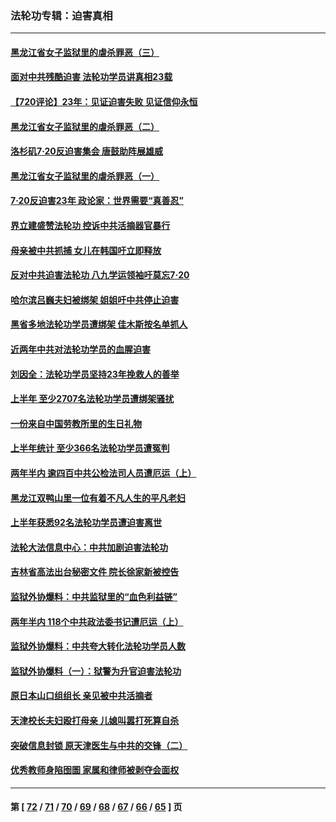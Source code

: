 ### 法轮功专辑：迫害真相
---
#### [黑龙江省女子监狱里的虐杀罪恶（三）](../../pages/nf4379/n13784732.md?07220430) 
#### [面对中共残酷迫害 法轮功学员讲真相23载](../../pages/nf4379/n13785367.md?07220430) 
#### [【720评论】23年：见证迫害失败 见证信仰永恒](../../pages/nf4379/n13785353.md?07220430) 
#### [黑龙江省女子监狱里的虐杀罪恶（二）](../../pages/nf4379/n13783691.md?07220430) 
#### [洛杉矶7·20反迫害集会 唐鼓助阵展雄威](../../pages/nf4379/n13783935.md?07220430) 
#### [黑龙江省女子监狱里的虐杀罪恶（一）](../../pages/nf4379/n13780871.md?07220430) 
#### [7·20反迫害23年 政论家：世界需要“真善忍”](../../pages/nf4379/n13782402.md?07220430) 
#### [界立建盛赞法轮功 控诉中共活摘器官暴行](../../pages/nf4379/n13781971.md?07220430) 
#### [母亲被中共抓捕 女儿在韩国吁立即释放](../../pages/nf4379/n13781383.md?07220430) 
#### [反对中共迫害法轮功 八九学运领袖吁莫忘7‧20](../../pages/nf4379/n13781274.md?07220430) 
#### [哈尔滨吕巍夫妇被绑架 姐姐吁中共停止迫害](../../pages/nf4379/n13780481.md?07220430) 
#### [黑省多地法轮功学员遭绑架 佳木斯按名单抓人](../../pages/nf4379/n13779958.md?07220430) 
#### [近两年中共对法轮功学员的血腥迫害](../../pages/nf4379/n13778445.md?07220430) 
#### [刘因全：法轮功学员坚持23年挽救人的善举](../../pages/nf4379/n13778949.md?07220430) 
#### [上半年 至少2707名法轮功学员遭绑架骚扰](../../pages/nf4379/n13776397.md?07220430) 
#### [一份来自中国劳教所里的生日礼物](../../pages/nf4379/n13777122.md?07220430) 
#### [上半年统计 至少366名法轮功学员遭冤判](../../pages/nf4379/n13775603.md?07220430) 
#### [两年半内 逾四百中共公检法司人员遭厄运（上）](../../pages/nf4379/n13767733.md?07220430) 
#### [黑龙江双鸭山里一位有着不凡人生的平凡老妇](../../pages/nf4379/n13774224.md?07220430) 
#### [上半年获悉92名法轮功学员遭迫害离世](../../pages/nf4379/n13772701.md?07220430) 
#### [法轮大法信息中心：中共加剧迫害法轮功](../../pages/nf4379/n13772403.md?07220430) 
#### [吉林省高法出台秘密文件 院长徐家新被控告](../../pages/nf4379/n13771719.md?07220430) 
#### [监狱外协爆料：中共监狱里的“血色利益链”](../../pages/nf4379/n13769954.md?07220430) 
#### [两年半内 118个中共政法委书记遭厄运（上）](../../pages/nf4379/n13763600.md?07220430) 
#### [监狱外协爆料：中共夸大转化法轮功学员人数](../../pages/nf4379/n13769180.md?07220430) 
#### [监狱外协爆料（一）：狱警为升官迫害法轮功](../../pages/nf4379/n13768538.md?07220430) 
#### [原日本山口组组长 亲见被中共活摘者](../../pages/nf4379/n13767360.md?07220430) 
#### [天津校长夫妇殴打母亲 儿媳叫嚣打死算自杀](../../pages/nf4379/n13767387.md?07220430) 
#### [突破信息封锁 原天津医生与中共的交锋（二）](../../pages/nf4379/n13767437.md?07220430) 
#### [优秀教师身陷囹圄 家属和律师被剥夺会面权](../../pages/nf4379/n13765832.md?07220430) 

---
#### 第 [ [72](./72.md?07220430) / [71](./71.md?07220430) / [70](./70.md?07220430) / [69](./69.md?07220430) / [68](./68.md?07220430) / [67](./67.md?07220430) / [66](./66.md?07220430) / [65](./65.md?07220430) ] 页
